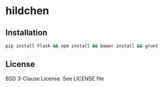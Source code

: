 # hildchen

## Installation

```bash
pip install Flask && npm install && bower install && grunt
```

## License

BSD 3-Clause License. See LICENSE file